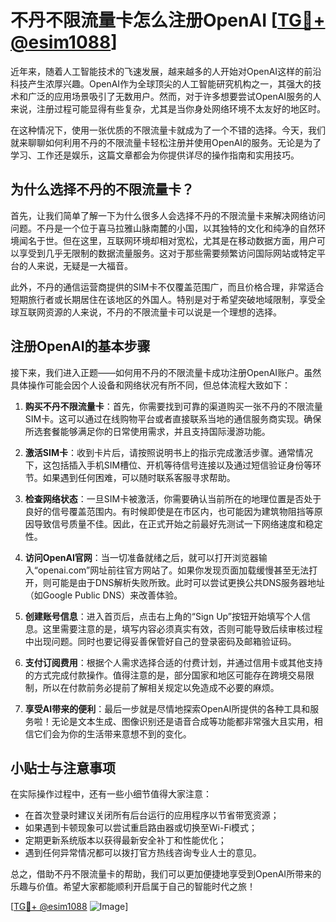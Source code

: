 # 不丹不限流量卡怎么注册OpenAI [[TG💪+ @esim1088](https://t.me/s/esim1088)]

近年来，随着人工智能技术的飞速发展，越来越多的人开始对OpenAI这样的前沿科技产生浓厚兴趣。OpenAI作为全球顶尖的人工智能研究机构之一，其强大的技术和广泛的应用场景吸引了无数用户。然而，对于许多想要尝试OpenAI服务的人来说，注册过程可能显得有些复杂，尤其是当你身处网络环境不太友好的地区时。

在这种情况下，使用一张优质的不限流量卡就成为了一个不错的选择。今天，我们就来聊聊如何利用不丹的不限流量卡轻松注册并使用OpenAI的服务。无论是为了学习、工作还是娱乐，这篇文章都会为你提供详尽的操作指南和实用技巧。

## 为什么选择不丹的不限流量卡？

首先，让我们简单了解一下为什么很多人会选择不丹的不限流量卡来解决网络访问问题。不丹是一个位于喜马拉雅山脉南麓的小国，以其独特的文化和纯净的自然环境闻名于世。但在这里，互联网环境却相对宽松，尤其是在移动数据方面，用户可以享受到几乎无限制的数据流量服务。这对于那些需要频繁访问国际网站或特定平台的人来说，无疑是一大福音。

此外，不丹的通信运营商提供的SIM卡不仅覆盖范围广，而且价格合理，非常适合短期旅行者或长期居住在该地区的外国人。特别是对于希望突破地域限制，享受全球互联网资源的人来说，不丹的不限流量卡可以说是一个理想的选择。

## 注册OpenAI的基本步骤

接下来，我们进入正题——如何用不丹的不限流量卡成功注册OpenAI账户。虽然具体操作可能会因个人设备和网络状况有所不同，但总体流程大致如下：

1. **购买不丹不限流量卡**：首先，你需要找到可靠的渠道购买一张不丹的不限流量SIM卡。这可以通过在线购物平台或者直接联系当地的通信服务商实现。确保所选套餐能够满足你的日常使用需求，并且支持国际漫游功能。

2. **激活SIM卡**：收到卡片后，请按照说明书上的指示完成激活步骤。通常情况下，这包括插入手机SIM槽位、开机等待信号连接以及通过短信验证身份等环节。如果遇到任何困难，可以随时联系客服寻求帮助。

3. **检查网络状态**：一旦SIM卡被激活，你需要确认当前所在的地理位置是否处于良好的信号覆盖范围内。有时候即使是在市区内，也可能因为建筑物阻挡等原因导致信号质量不佳。因此，在正式开始之前最好先测试一下网络速度和稳定性。

4. **访问OpenAI官网**：当一切准备就绪之后，就可以打开浏览器输入“openai.com”网址前往官方网站了。如果你发现页面加载缓慢甚至无法打开，则可能是由于DNS解析失败所致。此时可以尝试更换公共DNS服务器地址（如Google Public DNS）来改善体验。

5. **创建账号信息**：进入首页后，点击右上角的“Sign Up”按钮开始填写个人信息。这里需要注意的是，填写内容必须真实有效，否则可能导致后续审核过程中出现问题。同时也要记得妥善保管好自己的登录密码及邮箱验证码。

6. **支付订阅费用**：根据个人需求选择合适的付费计划，并通过信用卡或其他支持的方式完成付款操作。值得注意的是，部分国家和地区可能存在跨境交易限制，所以在付款前务必提前了解相关规定以免造成不必要的麻烦。

7. **享受AI带来的便利**：最后一步就是尽情地探索OpenAI所提供的各种工具和服务啦！无论是文本生成、图像识别还是语音合成等功能都非常强大且实用，相信它们会为你的生活带来意想不到的变化。

## 小贴士与注意事项

在实际操作过程中，还有一些小细节值得大家注意：

- 在首次登录时建议关闭所有后台运行的应用程序以节省带宽资源；
- 如果遇到卡顿现象可以尝试重启路由器或切换至Wi-Fi模式；
- 定期更新系统版本以获得最新安全补丁和性能优化；
- 遇到任何异常情况都可以拨打官方热线咨询专业人士的意见。

总之，借助不丹不限流量卡的帮助，我们可以更加便捷地享受到OpenAI所带来的乐趣与价值。希望大家都能顺利开启属于自己的智能时代之旅！

[[TG💪+ @esim1088](https://t.me/s/esim1088) ![Image](https://i.postimg.cc/4NQfJmqS/Snipaste-2025-05-13-00-14-12.png)]